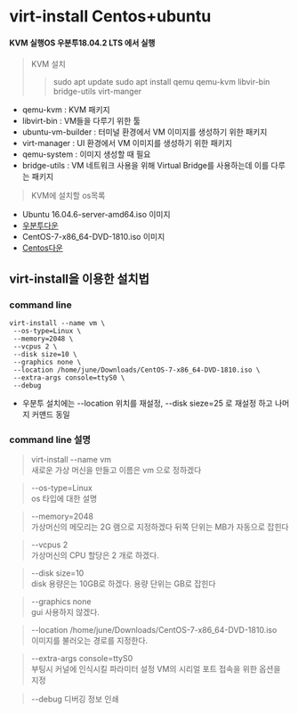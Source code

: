 # virt-install Centos+ubuntu
#### KVM 실행OS 우분투18.04.2 LTS 에서 실행
> KVM 설치 
>> sudo apt update
>> sudo apt install qemu qemu-kvm libvir-bin bridge-utils virt-manger

* qemu-kvm : KVM 패키지
* libvirt-bin : VM들을 다루기 위한 툴
* ubuntu-vm-builder : 터미널 환경에서 VM 이미지를 생성하기 위한 패키지
* virt-manager : UI 환경에서 VM 이미지를 생성하기 위한 패키지
* qemu-system : 이미지 생성할 때 필요
* bridge-utils : VM 네트워크 사용을 위해 Virtual Bridge를 사용하는데 이를 다루는 패키지

> KVM에 설치할 os목록
* Ubuntu 16.04.6-server-amd64.iso 이미지
* [우분투다운](https://www.ubuntu.com/download/alternative-downloads)
* CentOS-7-x86_64-DVD-1810.iso 이미지
* [Centos다운](http://isoredirect.centos.org/centos/7/isos/x86_64/CentOS-7-x86_64-DVD-1810.iso)

## virt-install을 이용한 설치법 
### command line
```
virt-install --name vm \
 --os-type=Linux \
 --memory=2048 \
 --vcpus 2 \ 
 --disk size=10 \
 --graphics none \
 --location /home/june/Downloads/CentOS-7-x86_64-DVD-1810.iso \
 --extra-args console=ttyS0 \
 --debug
```
* 우분투 설치에는 --location 위치를 재설정, --disk sieze=25 로 재설정 하고 나머지 커맨드 동일
### command line 설명
> virt-install --name vm \
 새로운 가상 머신을 만들고 이름은 vm 으로 정하겠다

> --os-type=Linux \
 os 타입에 대한 설명

> --memory=2048 \
 가상머신의 메모리는 2G 램으로 지정하겠다 뒤쪽 단위는 MB가 자동으로 잡힌다

> --vcpus 2 \
 가상머신의 CPU 할당은 2 개로 하겠다.

> --disk size=10 \
 disk 용량은는 10GB로 하겠다. 용량 단위는 GB로 잡힌다 

> --graphics none \
 gui 사용하지 않겠다. 

> --location /home/june/Downloads/CentOS-7-x86_64-DVD-1810.iso \
 이미지를 불러오는 경로를 지정한다.

> --extra-args console=ttyS0 \
 부팅시 커널에 인식시킬 파라미터 설정 VM의 시리얼 포트 접속을 위한 옵션을 지정

> --debug
 디버깅 정보 인쇄


